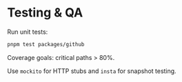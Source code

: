 # Testing & QA

Run unit tests:

```bash
pnpm test packages/github
```

Coverage goals: critical paths > 80%.

Use `mockito` for HTTP stubs and `insta` for snapshot testing.
